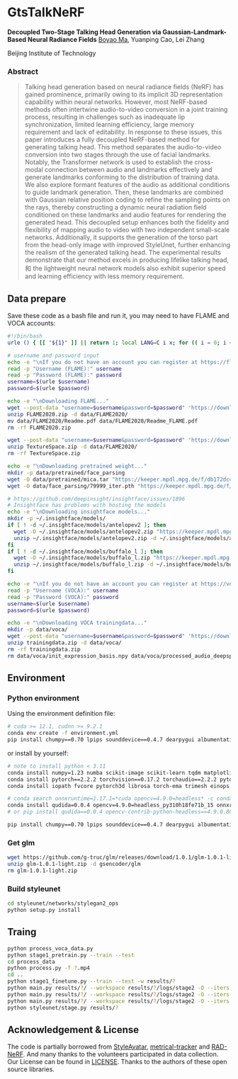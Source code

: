 # GtsTalkNeRF
**Decoupled Two-Stage Talking Head Generation via Gaussian-Landmark-Based Neural Radiance Fields**
[Boyao Ma](boyaoma@bit.edu.cn), Yuanping Cao, Lei Zhang

Beijing Institute of Technology

### Abstract
>Talking head generation based on neural radiance fields (NeRF) has gained prominence, primarily owing to its implicit 3D representation capability within neural networks. However, most NeRF-based methods often intertwine audio-to-video conversion in a joint training process, resulting in challenges such as inadequate lip synchronization, limited learning efficiency, large memory requirement and lack of editability. In response to these issues, this paper introduces a fully decoupled NeRF-based method for generating talking head. This method separates the audio-to-video conversion into two stages through the use of facial landmarks.
Notably, the Transformer network is used to establish the cross-modal connection between audio and landmarks effectively and generate landmarks conforming to the distribution of training data. We also explore formant features of the audio as additional conditions to guide landmark generation.
Then, these landmarks are combined with Gaussian relative position coding to refine the sampling points on the rays, thereby constructing a dynamic neural radiation field conditioned on these landmarks and audio features for rendering the generated head.
This decoupled setup enhances both the fidelity and flexibility of mapping audio to video with two independent small-scale networks. Additionally, it supports the generation of the torso part from the head-only image with improved StyleUnet, further enhancing the realism of the generated talking head. 
The experimental results demonstrate that our method excels in producing lifelike talking head, 和 the lightweight neural network models also exhibit superior speed and learning efficiency with less memory requirement.

## Data prepare

Save these code as a bash file and run it, you may need to have FLAME and VOCA accounts:
```bash
#!/bin/bash
urle () { [[ "${1}" ]] || return 1; local LANG=C i x; for (( i = 0; i < ${#1}; i++ )); do x="${1:i:1}"; [[ "${x}" == [a-zA-Z0-9.~-] ]] && echo -n "${x}" || printf '%%%02X' "'${x}"; done; echo; }

# username and password input
echo -e "\nIf you do not have an account you can register at https://flame.is.tue.mpg.de/ following the installation instruction."
read -p "Username (FLAME):" username
read -p "Password (FLAME):" password
username=$(urle $username)
password=$(urle $password)

echo -e "\nDownloading FLAME..."
wget --post-data "username=$username&password=$password" 'https://download.is.tue.mpg.de/download.php?domain=flame&sfile=FLAME2020.zip&resume=1' -O './FLAME2020.zip' --no-check-certificate -c
unzip FLAME2020.zip -d data/FLAME2020/
mv data/FLAME2020/Readme.pdf data/FLAME2020/Readme_FLAME.pdf
rm -rf FLAME2020.zip

wget --post-data "username=$username&password=$password" 'https://download.is.tue.mpg.de/download.php?domain=flame&sfile=TextureSpace.zip&resume=1' -O './TextureSpace.zip' --no-check-certificate -c
unzip TextureSpace.zip -d data/FLAME2020/
rm -rf TextureSpace.zip

echo -e "\nDownloading pretrained weight..."
mkdir -p data/pretrained/face_parsing
wget -O data/pretrained/mica.tar "https://keeper.mpdl.mpg.de/f/db172dc4bd4f4c0f96de/?dl=1"
wget -O data/face_parsing/79999_iter.pth "https://keeper.mpdl.mpg.de/f/a3c400dc55b84b10a7d1/?dl=1"

# https://github.com/deepinsight/insightface/issues/1896
# Insightface has problems with hosting the models
echo -e "\nDownloading insightface models..."
mkdir -p ~/.insightface/models/
if [ ! -d ~/.insightface/models/antelopev2 ]; then
  wget -O ~/.insightface/models/antelopev2.zip "https://keeper.mpdl.mpg.de/f/2d58b7fed5a74cb5be83/?dl=1"
  unzip ~/.insightface/models/antelopev2.zip -d ~/.insightface/models/antelopev2
fi
if [ ! -d ~/.insightface/models/buffalo_l ]; then
  wget -O ~/.insightface/models/buffalo_l.zip "https://keeper.mpdl.mpg.de/f/8faabd353cfc457fa5c5/?dl=1"
  unzip ~/.insightface/models/buffalo_l.zip -d ~/.insightface/models/buffalo_l
fi

echo -e "\nIf you do not have an account you can register at https://voca.is.tue.mpg.de/ following the installation instruction."
read -p "Username (VOCA):" username
read -p "Password (VOCA):" password
username=$(urle $username)
password=$(urle $password)

echo -e "\nDownloading VOCA trainingdata..."
mkdir -p data/voca/
wget --post-data "username=$username&password=$password" 'https://download.is.tue.mpg.de/download.php?domain=voca&sfile=trainingdata.zip&resume=1' -O './trainingdata.zip' --no-check-certificate -c
unzip trainingdata.zip -d data/voca/
rm -rf trainingdata.zip
rm data/voca/init_expression_basis.npy data/voca/processed_audio_deepspeech.pkl data/voca/readme.pdf
```

## Environment

### Python environment
Using the environment definition file:
```bash
# cuda >= 12.1, cudnn >= 9.2.1
conda env create -f environment.yml
pip install chumpy==0.70 lpips sounddevice==0.4.7 dearpygui albumentations==1.3.1 face-alignment insightface==0.7.2 mediapipe==0.10.10 --no-deps
```
or install by yourself:
```bash
# note to install python < 3.11
conda install numpy=1.23 numba scikit-image scikit-learn tqdm matplotlib tensorboard ninja rich cython onnx prettytable==3.5.0 loguru fsspec attrs onnxruntime==1.17.1 -y
conda install pytorch==2.2.2 torchvision==0.17.2 torchaudio==2.2.2 pytorch-cuda=12.1 -c pytorch -c nvidia -y
conda install iopath fvcore pytorch3d librosa torch-ema trimesh einops imageio-ffmpeg easydict -c conda-forge -c pytorch3d -y

# conda search onnxruntime=1.17.1=*cuda opencv=4.9.0=headless* -c conda-forge
conda install qudida=0.0.4 opencv=4.9.0=headless_py310h18fe71b_15 onnxruntime=1.17.1=py310hf79c3c9_201_cuda -c conda-forge -y
# or pip install qudida==0.0.4 opencv-contrib-python-headless==4.9.0.80 onnxruntime-gpu==1.17.1 --no-deps

pip install chumpy==0.70 lpips sounddevice==0.4.7 dearpygui albumentations==1.3.1 face-alignment insightface==0.7.2 mediapipe==0.10.10 --no-deps
```
### Get glm
```bash
wget https://github.com/g-truc/glm/releases/download/1.0.1/glm-1.0.1-light.zip
unzip glm-1.0.1-light.zip -d gsencoder/glm
rm glm-1.0.1-light.zip
```

### Build styleunet
```bash
cd styleunet/networks/stylegan2_ops
python setup.py install
```

## Traing

```bash
python process_voca_data.py
python stage1_pretrain.py --train --test
cd process_data
python process.py -f ?.mp4
cd ..
python stage1_finetune.py --train --test -w results/?
python main.py results/?/ --workspace results/?/logs/stage2 -O --iters 50000
python main.py results/?/ --workspace results/?/logs/stage2 -O --iters 20000 --finetune_eyes
python main.py results/?/ --workspace results/?/logs/stage2 -O --iters 40000 --finetune_lips
python styleunet/stage.py results/?
```

## Acknowledgement & License
The code is partially borrowed from [StyleAvatar](https://github.com/LizhenWangT/StyleAvatar), [metrical-tracker](https://github.com/Zielon/metrical-tracker) and [RAD-NeRF](https://github.com/ashawkey/RAD-NeRF). And many thanks to the volunteers participated in data collection. Our License can be found in [LICENSE](./LICENSE). Thanks to the authors of these open source libraries.
